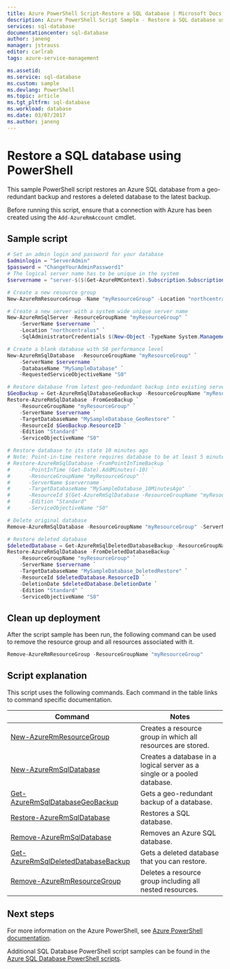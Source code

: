 ```yaml
---
title: Azure PowerShell Script-Restore a SQL database | Microsoft Docs
description: Azure PowerShell Script Sample - Restore a SQL database using PowerShell
services: sql-database
documentationcenter: sql-database
author: janeng
manager: jstrauss
editor: carlrab
tags: azure-service-management

ms.assetid:
ms.service: sql-database
ms.custom: sample
ms.devlang: PowerShell
ms.topic: article
ms.tgt_pltfrm: sql-database
ms.workload: database
ms.date: 03/07/2017
ms.author: janeng
---
```


# Restore a SQL database using PowerShell

This sample PowerShell script restores an Azure SQL database from a geo-redundant backup and restores a deleted database to the latest backup.  

Before running this script, ensure that a connection with Azure has been created using the `Add-AzureRmAccount` cmdlet.

## Sample script

```powershell
# Set an admin login and password for your database
$adminlogin = "ServerAdmin"
$password = "ChangeYourAdminPassword1"
# The logical server name has to be unique in the system
$servername = "server-$($(Get-AzureRMContext).Subscription.SubscriptionId)"

# Create a new resource group
New-AzureRmResourceGroup -Name "myResourceGroup" -Location "northcentralus"

# Create a new server with a system wide unique server name
New-AzureRmSqlServer -ResourceGroupName "myResourceGroup" `
    -ServerName $servername `
    -Location "northcentralus" `
    -SqlAdministratorCredentials $(New-Object -TypeName System.Management.Automation.PSCredential -ArgumentList $adminlogin, $(ConvertTo-SecureString -String $password -AsPlainText -Force))

# Create a blank database with S0 performance level
New-AzureRmSqlDatabase  -ResourceGroupName "myResourceGroup" `
    -ServerName $servername `
    -DatabaseName "MySampleDatabase" `
    -RequestedServiceObjectiveName "S0"

# Restore database from latest geo-redundant backup into existing server 
$GeoBackup = Get-AzureRmSqlDatabaseGeoBackup -ResourceGroupName "myResourceGroup" -ServerName $servername -DatabaseName "MySampleDatabase"
Restore-AzureRmSqlDatabase -FromGeoBackup `
    -ResourceGroupName "myResourceGroup" `
    -ServerName $servername `
    -TargetDatabaseName "MySampleDatabase_GeoRestore" `
    -ResourceId $GeoBackup.ResourceID `
    -Edition "Standard" `
    -ServiceObjectiveName "S0"

# Restore database to its state 10 minutes ago
# Note: Point-in-time restore requires database to be at least 5 minutes old
# Restore-AzureRmSqlDatabase -FromPointInTimeBackup `
#      -PointInTime (Get-Date).AddMinutes(-10) `
#      -ResourceGroupName "myResourceGroup" `
#      -ServerName $servername `
#      -TargetDatabaseName "MySampleDatabase_10MinutesAgo" `
#      -ResourceId $(Get-AzureRmSqlDatabase -ResourceGroupName "myResourceGroup" -ServerName $servername -DatabaseName "MySampleDatabase_DeletedRestore").ResourceID `
#      -Edition "Standard" `
#      -ServiceObjectiveName "S0"

# Delete original database
Remove-AzureRmSqlDatabase -ResourceGroupName "myResourceGroup" -ServerName $servername -DatabaseName "MySampleDatabase"

# Restore deleted database 
$deletedDatabase = Get-AzureRmSqlDeletedDatabaseBackup -ResourceGroupName "myResourceGroup" -ServerName $servername -DatabaseName "MySampleDatabase"
Restore-AzureRmSqlDatabase -FromDeletedDatabaseBackup `
    -ResourceGroupName "myResourceGroup" `
    -ServerName $servername `
    -TargetDatabaseName "MySampleDatabase_DeletedRestore" `
    -ResourceId $deletedDatabase.ResourceID `
    -DeletionDate $deletedDatabase.DeletionDate `
    -Edition "Standard" `
    -ServiceObjectiveName "S0"
```

## Clean up deployment

After the script sample has been run, the following command can be used to remove the resource group and all resources associated with it.

```powershell
Remove-AzureRmResourceGroup -ResourceGroupName "myResourceGroup"
```

## Script explanation

This script uses the following commands. Each command in the table links to command specific documentation.

| Command | Notes |
|---|---|
| [New-AzureRmResourceGroup](https://docs.microsoft.com/powershell/resourcemanager/azurerm.resources/v3.5.0/new-azurermresourcegroup) | Creates a resource group in which all resources are stored. | [New-AzureRmSqlServer](https://docs.microsoft.com/powershell/resourcemanager/azurerm.sql/v2.5.0/new-azurermsqlserver) | Creates a logical server that hosts a database or elastic pool. | 
| [New-AzureRmSqlDatabase](https://docs.microsoft.com/powershell/resourcemanager/azurerm.sql/v2.5.0/new-azurermsqldatabase) | Creates a database in a logical server as a single or a pooled database. |
[Get-AzureRmSqlDatabaseGeoBackup](https://docs.microsoft.com/powershell/resourcemanager/azurerm.sql/v2.5.0/get-azurermsqldatabasegeobackup) | Gets a geo-redundant backup of a database. |
| [Restore-AzureRmSqlDatabase](https://docs.microsoft.com/powershell/resourcemanager/azurerm.sql/v2.5.0/restore-azurermsqldatabase) | Restores a SQL database. |
|[Remove-AzureRmSqlDatabase](https://docs.microsoft.com/powershell/resourcemanager/azurerm.sql/v2.5.0/remove-azurermsqldatabase) | Removes an Azure SQL database. |
| [Get-AzureRmSqlDeletedDatabaseBackup](https://docs.microsoft.com/powershell/resourcemanager/azurerm.sql/v2.5.0/get-azurermsqldeleteddatabasebackup) | Gets a deleted database that you can restore. |
| [Remove-AzureRmResourceGroup]() | Deletes a resource group including all nested resources. |

## Next steps

For more information on the Azure PowerShell, see [Azure PowerShell documentation](https://docs.microsoft.com/powershell/).

Additional SQL Database PowerShell script samples can be found in the [Azure SQL Database PowerShell scripts](../sql-database-powershell-samples.md).
